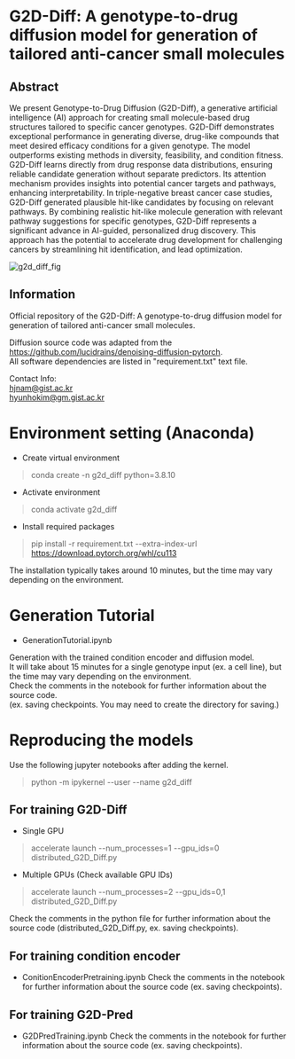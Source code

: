 # G2D-Diff: A genotype-to-drug diffusion model for generation of tailored anti-cancer small molecules
## Abstract
We present Genotype-to-Drug Diffusion (G2D-Diff), a generative artificial intelligence (AI) approach for creating small molecule-based drug structures tailored to specific cancer genotypes. G2D-Diff demonstrates exceptional performance in generating diverse, drug-like compounds that meet desired efficacy conditions for a given genotype. The model outperforms existing methods in diversity, feasibility, and condition fitness. G2D-Diff learns directly from drug response data distributions, ensuring reliable candidate generation without separate predictors. Its attention mechanism provides insights into potential cancer targets and pathways, enhancing interpretability. In triple-negative breast cancer case studies, G2D-Diff generated plausible hit-like candidates by focusing on relevant pathways. By combining realistic hit-like molecule generation with relevant pathway suggestions for specific genotypes, G2D-Diff represents a significant advance in AI-guided, personalized drug discovery. This approach has the potential to accelerate drug development for challenging cancers by streamlining hit identification, and lead optimization. 

![g2d_diff_fig](https://github.com/user-attachments/assets/8feec49b-dc43-4c9b-8e73-2f314524c893)


## Information
Official repository of the G2D-Diff: A genotype-to-drug diffusion model for generation of tailored anti-cancer small molecules.  

Diffusion source code was adapted from the https://github.com/lucidrains/denoising-diffusion-pytorch.   
All software dependencies are listed in "requirement.txt" text file.

Contact Info:   
hjnam@gist.ac.kr  
hyunhokim@gm.gist.ac.kr

# Environment setting (Anaconda)
- Create virtual environment 
> conda create -n g2d_diff python=3.8.10

- Activate environment
> conda activate g2d_diff
 
- Install required packages
> pip install -r requirement.txt --extra-index-url https://download.pytorch.org/whl/cu113

The installation typically takes around 10 minutes, but the time may vary depending on the environment.

# Generation Tutorial
- GenerationTutorial.ipynb
 
Generation with the trained condition encoder and diffusion model.  
It will take about 15 minutes for a single genotype input (ex. a cell line), but the time may vary depending on the environment.  
Check the comments in the notebook for further information about the source code.  
(ex. saving checkpoints. You may need to create the directory for saving.)

# Reproducing the models
Use the following jupyter notebooks after adding the kernel. 
> python -m ipykernel --user --name g2d_diff

## For training G2D-Diff
- Single GPU
> accelerate launch --num_processes=1 --gpu_ids=0 distributed_G2D_Diff.py

- Multiple GPUs (Check available GPU IDs)
> accelerate launch --num_processes=2 --gpu_ids=0,1 distributed_G2D_Diff.py

Check the comments in the python file for further information about the source code (distributed_G2D_Diff.py, ex. saving checkpoints).

## For training condition encoder
- ConitionEncoderPretraining.ipynb
Check the comments in the notebook for further information about the source code (ex. saving checkpoints).
 
## For training G2D-Pred
- G2DPredTraining.ipynb
Check the comments in the notebook for further information about the source code (ex. saving checkpoints).






